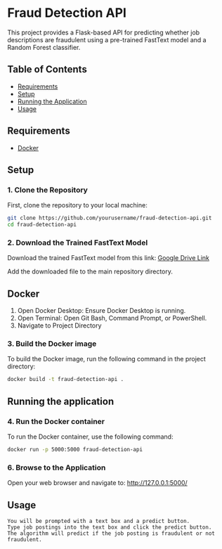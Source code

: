 # Fraud Detection API

This project provides a Flask-based API for predicting whether job descriptions are fraudulent using a pre-trained FastText model and a Random Forest classifier.

## Table of Contents
- [Requirements](#requirements)
- [Setup](#setup)
- [Running the Application](#running-the-application)
- [Usage](#usage)

## Requirements
- [Docker](https://www.docker.com/products/docker-desktop)

## Setup

### 1. Clone the Repository
First, clone the repository to your local machine:

```sh
git clone https://github.com/yourusername/fraud-detection-api.git
cd fraud-detection-api
```

### 2. Download the Trained FastText Model

Download the trained FastText model from this link: [Google Drive Link](https://drive.google.com/file/d/1HNGmHp2_TllGtqR-f27QDWxhAV8qFBCd/view?usp=drive_link)

Add the downloaded file to the main repository directory.


## Docker
1. Open Docker Desktop: Ensure Docker Desktop is running.
2. Open Terminal: Open Git Bash, Command Prompt, or PowerShell.
3. Navigate to Project Directory
   

### 3. Build the Docker image
To build the Docker image, run the following command in the project directory:
```sh
docker build -t fraud-detection-api .
```

## Running the application
### 4. Run the Docker container
To run the Docker container, use the following command:
```sh
docker run -p 5000:5000 fraud-detection-api
```

### 6. Browse to the Application

Open your web browser and navigate to: http://127.0.0.1:5000/

## Usage

    You will be prompted with a text box and a predict button.
    Type job postings into the text box and click the predict button.
    The algorithm will predict if the job posting is fraudulent or not fraudulent.



